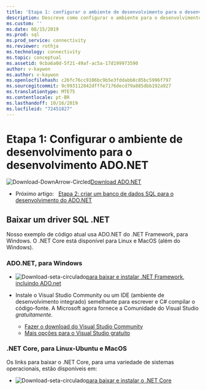 ```yaml
---
title: 'Etapa 1: configurar o ambiente de desenvolvimento para o desenvolvimento do ADO.NET | Microsoft Docs'
description: Descreve como configurar o ambiente para o desenvolvimento de ADO.NET.
ms.custom: ''
ms.date: 08/15/2019
ms.prod: sql
ms.prod_service: connectivity
ms.reviewer: rothja
ms.technology: connectivity
ms.topic: conceptual
ms.assetid: 9cba6a0d-5f21-49af-ac5a-17d199973590
author: v-kaywon
ms.author: v-kaywon
ms.openlocfilehash: c26fc76cc9106bc9b5e3fddabb8c85bc5996f797
ms.sourcegitcommit: 9c993112842dfffe7176decd79a885dbb192a927
ms.translationtype: MTE75
ms.contentlocale: pt-BR
ms.lasthandoff: 10/16/2019
ms.locfileid: "72451827"
---
```

# <a name="step-1-configure-development-environment-for-adonet-development"></a>Etapa 1: Configurar o ambiente de desenvolvimento para o desenvolvimento ADO.NET

![Download-DownArrow-Circled](../../ssdt/media/download.png)[Download ADO.NET](../sql-connection-libraries.md#anchor-20-drivers-relational-access)

- Próximo artigo:&nbsp;&nbsp;&nbsp;[Etapa 2: criar um banco de dados SQL para o desenvolvimento do ADO.NET](step-2-create-sql-database-ado-net-development.md)  

## <a name="download-a-net-sql-driver"></a>Baixar um driver SQL .NET

Nosso exemplo de código atual usa ADO.NET do .NET Framework, para Windows. O .NET Core está disponível para Linux e MacOS (além do Windows).

### <a name="adonet-for-windows"></a>ADO.NET, para Windows

- ![Download-seta-circulado](../../ssdt/media/download.png)[para baixar e instalar .NET Framework, incluindo ADO.net](../sql-connection-libraries.md#anchor-20-drivers-relational-access)

- Instale o Visual Studio Community ou um IDE (ambiente de desenvolvimento integrado) semelhante para escrever e C# compilar o código-fonte. A Microsoft agora fornece a Comunidade do Visual Studio *gratuitamente*.  
    - [Fazer o download do Visual Studio Community](https://www.visualstudio.com/products/visual-studio-community-vs)  
    - [Mais opções para o Visual Studio gratuito](https://www.visualstudio.com/products/free-developer-offers-vs.aspx)  


### <a name="net-core-for-linux-ubuntu-and-macos"></a>.NET Core, para Linux-Ubuntu e MacOS

Os links para baixar o .NET Core, para uma variedade de sistemas operacionais, estão disponíveis em:

- ![Download-seta-circulado](../../ssdt/media/download.png)[para baixar e instalar o .NET Core](../sql-connection-libraries.md#anchor-20-drivers-relational-access)

